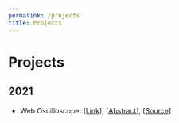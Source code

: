 ```yaml
---
permalink: /projects
title: Projects
---
```


# Projects

## 2021

* Web Oscilloscope: \[[Link](/web-oscilloscope)\],
  \[[Abstract](notes/web-oscilloscope)\],
  \[[Source](https://github.com/super16/web-oscilloscope)\]